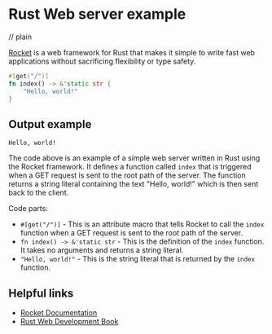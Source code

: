 # Rust Web server example
// plain

[Rocket](https://rocket.rs/) is a web framework for Rust that makes it simple to write fast web applications without sacrificing flexibility or type safety.

```rust
#[get("/")]
fn index() -> &'static str {
    "Hello, world!"
}
```

## Output example
```
Hello, world!
```

The code above is an example of a simple web server written in Rust using the Rocket framework. It defines a function called `index` that is triggered when a GET request is sent to the root path of the server. The function returns a string literal containing the text "Hello, world!" which is then sent back to the client.

Code parts:
- `#[get("/")]` - This is an attribute macro that tells Rocket to call the `index` function when a GET request is sent to the root path of the server.
- `fn index() -> &'static str` - This is the definition of the `index` function. It takes no arguments and returns a string literal.
- `"Hello, world!"` - This is the string literal that is returned by the `index` function.

## Helpful links
- [Rocket Documentation](https://rocket.rs/v0.4/guide/)
- [Rust Web Development Book](https://rustwasm.github.io/book/)
